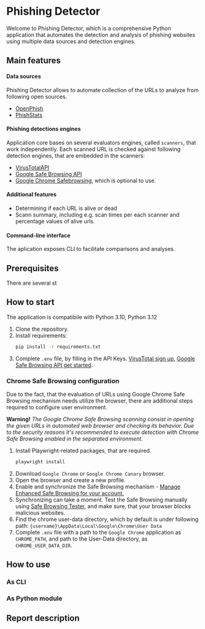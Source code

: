 # Phishing Detector

Welcome to Phishing Detector, which is a comprehensive Python application that automates the detection and analysis of 
phishing websites using multiple data sources and detection engines.

## Main features

#### Data sources
Phishing Detector allows to automate collection of the URLs to analyze from following open sources.

* [OpenPhish](https://openphish.com/)
* [PhishStats](https://phishstats.info/)

#### Phishing detections engines
Application core bases on several evaluators engines, called `scanners`, that work independently. Each scanned
URL is checked against following detection engines, that are embedded in the scanners:

* [VirusTotalAPI](https://www.virustotal.com)
* [Google Safe Browsing API](https://developers.google.com/safe-browsing/v4)
* [Google Chrome Safebrowsing](https://safebrowsing.google.com/), which is optional to use.

#### Additional features

* Determining if each URL is alive or dead
* Scann summary, including e.g. scan times per each scanner and percentage values of alive urls.

#### Command-line interface
The aplication exposes CLI to facilitate comparisons and analyses.


## Prerequisites
There are several st

## How to start
The application is compatibile with Python 3.10, Python 3.12

1. Clone the repository.
2. Install requirements:
    ```bash
   pip install -r requirements.txt

3. Complete `.env` file, by filling in the API Keys. [VirusTotal sign up](https://www.virustotal.com/gui/join-us),
[Google Safe Browsing API get started](https://developers.google.com/safe-browsing/v4/get-started).

### Chrome Safe Browsing configuration
Due to the fact, that the evaluation of URLs using Google Chrome Safe Browsing mechanism needs utilize the browser,
there are additional steps required to configure user environment.

**Warning!**
*The Google Chrome Safe Browsing scanning consist in opening the given URLs in automated web browser and checking
its behavior. Due to the security reasons it's recommended to execute detection with Chrome Safe Browsing enabled 
in the separated environment.*

1. Install Playwright-related packages, that are required.
    ```bash
   playwright install

2. Download `Google Chrome` or `Google Chrome Canary` browser.
3. Open the browser and create a new profile.
4. Enable and synchronize the Safe Browsing mechanism - [Manage Enhanced Safe Browsing for your account.](https://support.google.com/accounts/answer/11577602)
5. Synchronizing can take a moment. Test the Safe Browsing manually using [Safe Browsing Tester](https://testsafebrowsing.appspot.com), and make sure, that your browser blocks malicious websites.
6. Find the chrome user-data directory, which by default is under following path: `{username}\AppData\Local\Google\Chrome\User Data`
7. Complete `.env` file with a path to the `Google Chrome` application as `CHROME_PATH`, and path to the User-Data directory, as
`CHROME_USER_DATA_DIR`.

## How to use
### As CLI
### As Python module

## Report description

